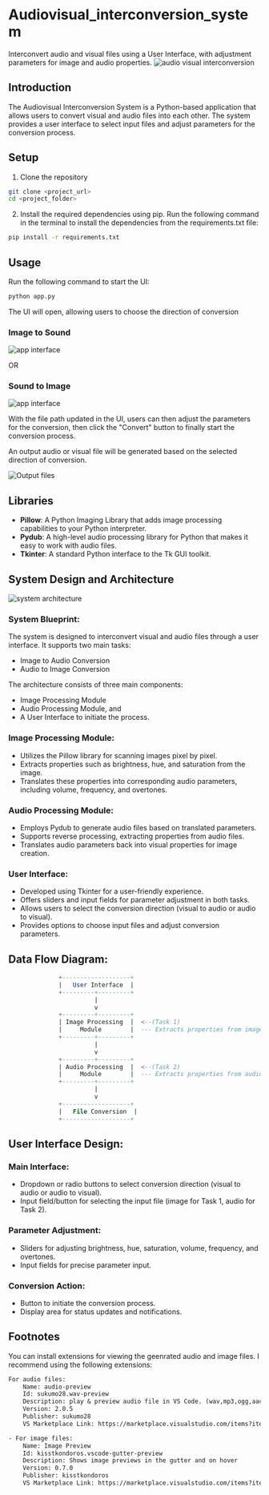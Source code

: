 # Audiovisual_interconversion_system
Interconvert audio and visual files using a User Interface, with adjustment parameters for image and audio properties.
![audio visual interconversion](./assets/audio-visual-image.png)

## Introduction
The Audiovisual Interconversion System is a Python-based application that allows users to convert visual and audio files into each other. The system provides a user interface to select input files and adjust parameters for the conversion process.

## Setup
1. Clone the repository
```bash
git clone <project_url>
cd <project_folder>
```
2. Install the required dependencies using pip. Run the following command in the terminal to install the dependencies from the requirements.txt file:
```bash
pip install -r requirements.txt
```

## Usage
Run the following command to start the UI:
```bash
python app.py
```
The UI will open, allowing users to choose the direction of conversion
### Image to Sound
![app interface](./assets/image_to_sound.png)

OR

### Sound to Image
![app interface](./assets/file_path.png)

With the file path updated in the UI, users can then adjust the parameters for the conversion, then click the "Convert" button to finally start the conversion process.

An output audio or visual file will be generated based on the selected direction of conversion.

![Output files](./assets/output_files.png)

## Libraries
- **Pillow**: A Python Imaging Library that adds image processing capabilities to your Python interpreter.
- **Pydub**: A high-level audio processing library for Python that makes it easy to work with audio files.
- **Tkinter**: A standard Python interface to the Tk GUI toolkit.

## System Design and Architecture
![system architecture](./assets/Audiovisual_interconversion_system.png)
### System Blueprint:
The system is designed to interconvert visual and audio files through a user interface. It supports two main tasks:
- Image to Audio Conversion
- Audio to Image Conversion

The architecture consists of three main components:
- Image Processing Module
- Audio Processing Module, and
- A User Interface to initiate the process.

### Image Processing Module:
- Utilizes the Pillow library for scanning images pixel by pixel.
- Extracts properties such as brightness, hue, and saturation from the image.
- Translates these properties into corresponding audio parameters, including volume, frequency, and overtones.

### Audio Processing Module:
- Employs Pydub to generate audio files based on translated parameters.
- Supports reverse processing, extracting properties from audio files.
- Translates audio parameters back into visual properties for image creation.

### User Interface:
- Developed using Tkinter for a user-friendly experience.
- Offers sliders and input fields for parameter adjustment in both tasks.
- Allows users to select the conversion direction (visual to audio or audio to visual).
- Provides options to choose input files and adjust conversion parameters.

## Data Flow Diagram:
```sql
              +-------------------+
              |   User Interface  |
              +---------+---------+
                        |
                        v
              +---------+---------+
              | Image Processing  |  <--(Task 1)
              |     Module        |  --- Extracts properties from images
              +---------+---------+
                        |
                        v
              +---------+---------+
              | Audio Processing  |  <--(Task 2)
              |     Module        |  --- Extracts properties from audio
              +---------+---------+
                        |
                        v
              +-------------------+
              |   File Conversion  |
              +-------------------+
```

## User Interface Design:
### Main Interface:
- Dropdown or radio buttons to select conversion direction (visual to audio or audio to visual).
- Input field/button for selecting the input file (image for Task 1, audio for Task 2).

### Parameter Adjustment:
- Sliders for adjusting brightness, hue, saturation, volume, frequency, and overtones.
- Input fields for precise parameter input.

### Conversion Action:
- Button to initiate the conversion process.
- Display area for status updates and notifications.

## Footnotes
You can install extensions for viewing the geenrated audio and image files. I recommend using the following extensions:
```txt
For audio files:
    Name: audio-preview
    Id: sukumo28.wav-preview
    Description: play & preview audio file in VS Code. (wav,mp3,ogg,aac,flac,...etc)
    Version: 2.0.5
    Publisher: sukumo28
    VS Marketplace Link: https://marketplace.visualstudio.com/items?itemName=sukumo28.wav-preview

- For image files:
    Name: Image Preview
    Id: kisstkondoros.vscode-gutter-preview
    Description: Shows image previews in the gutter and on hover
    Version: 0.7.0
    Publisher: kisstkondoros
    VS Marketplace Link: https://marketplace.visualstudio.com/items?itemName=kisstkondoros.vscode-gutter-preview
```